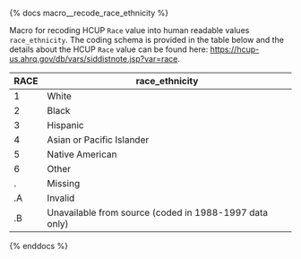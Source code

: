 {% docs macro__recode_race_ethnicity %}

Macro for recoding HCUP `Race` value into human readable values `race_ethnicity`. The coding schema is provided in the table below and the details about the HCUP `Race` value can be found here: https://hcup-us.ahrq.gov/db/vars/siddistnote.jsp?var=race.

| RACE | race_ethnicity                         |
| ----- | ----------------------------------------- |
| 1     | White                                     |
| 2     | Black                                     |
| 3     | Hispanic                                  |
| 4     | Asian or Pacific Islander                 |
| 5     | Native American                           |
| 6     | Other                                     |
| .     | Missing                                   |
| .A    | Invalid                                   |
| .B    | Unavailable from source (coded in 1988-1997 data only) |


{% enddocs %}